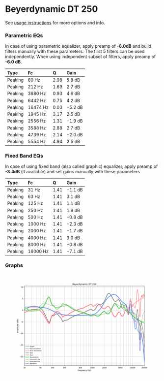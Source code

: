 # Beyerdynamic DT 250
See [usage instructions](https://github.com/jaakkopasanen/AutoEq#usage) for more options and info.

### Parametric EQs
In case of using parametric equalizer, apply preamp of **-6.0dB** and build filters manually
with these parameters. The first 5 filters can be used independently.
When using independent subset of filters, apply preamp of **-6.0 dB**.

| Type    | Fc       |    Q | Gain    |
|:--------|:---------|:-----|:--------|
| Peaking | 80 Hz    | 2.98 | 5.8 dB  |
| Peaking | 212 Hz   | 1.69 | 2.7 dB  |
| Peaking | 3680 Hz  | 0.93 | 4.6 dB  |
| Peaking | 6442 Hz  | 0.75 | 4.2 dB  |
| Peaking | 16474 Hz | 0.03 | -5.2 dB |
| Peaking | 1945 Hz  | 3.17 | 2.5 dB  |
| Peaking | 2556 Hz  | 1.31 | -1.9 dB |
| Peaking | 3588 Hz  | 2.88 | 2.7 dB  |
| Peaking | 4739 Hz  | 2.14 | -2.0 dB |
| Peaking | 5554 Hz  | 4.94 | 2.5 dB  |

### Fixed Band EQs
In case of using fixed band (also called graphic) equalizer, apply preamp of **-3.4dB**
(if available) and set gains manually with these parameters.

| Type    | Fc       |    Q | Gain    |
|:--------|:---------|:-----|:--------|
| Peaking | 31 Hz    | 1.41 | -1.1 dB |
| Peaking | 63 Hz    | 1.41 | 3.1 dB  |
| Peaking | 125 Hz   | 1.41 | 1.1 dB  |
| Peaking | 250 Hz   | 1.41 | 1.9 dB  |
| Peaking | 500 Hz   | 1.41 | -0.8 dB |
| Peaking | 1000 Hz  | 1.41 | -2.3 dB |
| Peaking | 2000 Hz  | 1.41 | -1.7 dB |
| Peaking | 4000 Hz  | 1.41 | 3.0 dB  |
| Peaking | 8000 Hz  | 1.41 | -0.8 dB |
| Peaking | 16000 Hz | 1.41 | -7.1 dB |

### Graphs
![](./Beyerdynamic%20DT%20250.png)